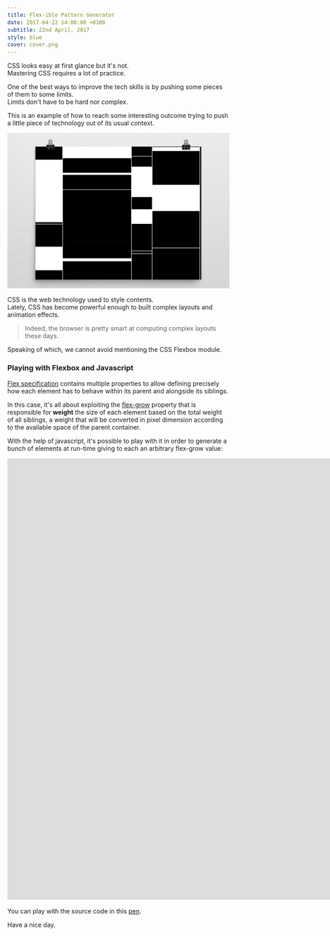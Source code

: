 ```yaml
---
title: Flex-ible Pattern Generator
date: 2017-04-22 14:00:00 +0100
subtitle: 22nd April, 2017
style: blue
cover: cover.png
---
```


CSS looks easy at first glance but it's not.  
Mastering CSS requires a lot of practice.

One of the best ways to improve the tech skills is by pushing some pieces of them to some limits.  
Limits don't have to be hard nor complex.

This is an example of how to reach some interesting outcome trying to push a little piece of technology out of its usual context.

![](../assets/posts/flex-pattern-tutorial/cover.png)

CSS is the web technology used to style contents.  
Lately, CSS has become powerful enough to built complex layouts and animation effects.

> Indeed, the browser is pretty smart at computing complex layouts these days. 

Speaking of which, we cannot avoid mentioning the CSS Flexbox module.


### Playing with Flexbox and Javascript

[Flex specification](https://developer.mozilla.org/en-US/docs/Web/CSS/CSS_Flexible_Box_Layout/Using_CSS_flexible_boxes) contains multiple properties to allow defining precisely how each element has to behave within its parent and alongside its siblings.

In this case, it's all about exploiting the [flex-grow](https://developer.mozilla.org/en/docs/Web/CSS/flex) property that is responsible for **weight** the size of each element based on the total weight of all siblings, a weight that will be converted in pixel dimension according to the available space of the parent container.

With the help of javascript, it's possible to play with it in order to generate a bunch of elements at run-time giving to each an arbitrary flex-grow value:

<iframe class="fuildframe" width="3000" data-width-mobile="1000" height="1000" src="https://fabiofranchino.com/flex-ible-pattern-generator" frameborder="0"></iframe>

You can play with the source code in this [pen](https://codepen.io/abusedmedia/pen/ZKGEoj).

Have a nice day.
